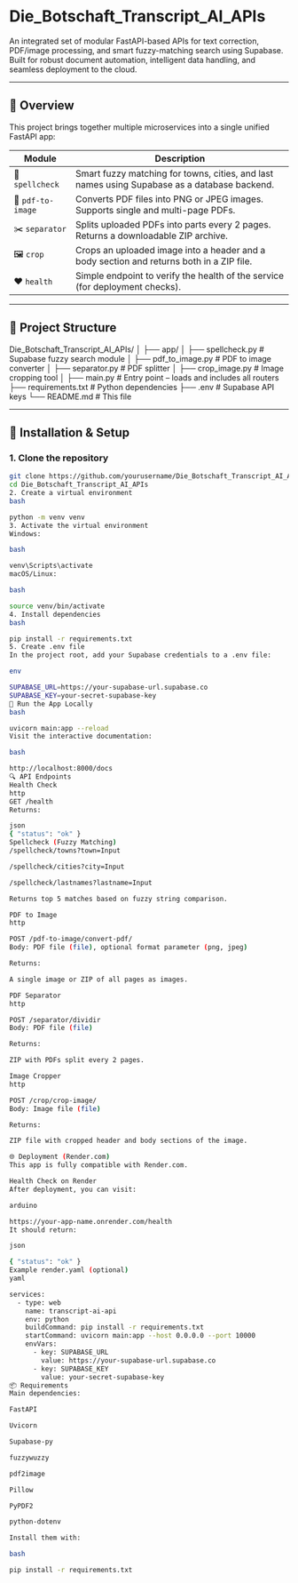 # Die_Botschaft_Transcript_AI_APIs

An integrated set of modular FastAPI-based APIs for text correction, PDF/image processing, and smart fuzzy-matching search using Supabase. Built for robust document automation, intelligent data handling, and seamless deployment to the cloud.

---

## 🧠 Overview

This project brings together multiple microservices into a single unified FastAPI app:

| Module            | Description |
|-------------------|-------------|
| 📝 `spellcheck`   | Smart fuzzy matching for towns, cities, and last names using Supabase as a database backend. |
| 📄 `pdf-to-image` | Converts PDF files into PNG or JPEG images. Supports single and multi-page PDFs. |
| ✂️ `separator`    | Splits uploaded PDFs into parts every 2 pages. Returns a downloadable ZIP archive. |
| 🖼️ `crop`         | Crops an uploaded image into a header and a body section and returns both in a ZIP file. |
| ❤️ `health`       | Simple endpoint to verify the health of the service (for deployment checks). |

---

## 📁 Project Structure

Die_Botschaft_Transcript_AI_APIs/ │ ├── app/ │ ├── spellcheck.py # Supabase fuzzy search module │ ├── pdf_to_image.py # PDF to image converter │ ├── separator.py # PDF splitter │ ├── crop_image.py # Image cropping tool │ ├── main.py # Entry point – loads and includes all routers ├── requirements.txt # Python dependencies ├── .env # Supabase API keys └── README.md # This file


---

## 🚀 Installation & Setup

### 1. Clone the repository

```bash
git clone https://github.com/yourusername/Die_Botschaft_Transcript_AI_APIs.git
cd Die_Botschaft_Transcript_AI_APIs
2. Create a virtual environment
bash

python -m venv venv
3. Activate the virtual environment
Windows:

bash

venv\Scripts\activate
macOS/Linux:

bash

source venv/bin/activate
4. Install dependencies
bash

pip install -r requirements.txt
5. Create .env file
In the project root, add your Supabase credentials to a .env file:

env

SUPABASE_URL=https://your-supabase-url.supabase.co
SUPABASE_KEY=your-secret-supabase-key
🧪 Run the App Locally
bash

uvicorn main:app --reload
Visit the interactive documentation:

bash

http://localhost:8000/docs
🔍 API Endpoints
Health Check
http
GET /health
Returns:

json
{ "status": "ok" }
Spellcheck (Fuzzy Matching)
/spellcheck/towns?town=Input

/spellcheck/cities?city=Input

/spellcheck/lastnames?lastname=Input

Returns top 5 matches based on fuzzy string comparison.

PDF to Image
http

POST /pdf-to-image/convert-pdf/
Body: PDF file (file), optional format parameter (png, jpeg)

Returns:

A single image or ZIP of all pages as images.

PDF Separator
http

POST /separator/dividir
Body: PDF file (file)

Returns:

ZIP with PDFs split every 2 pages.

Image Cropper
http

POST /crop/crop-image/
Body: Image file (file)

Returns:

ZIP file with cropped header and body sections of the image.

🌐 Deployment (Render.com)
This app is fully compatible with Render.com.

Health Check on Render
After deployment, you can visit:

arduino

https://your-app-name.onrender.com/health
It should return:

json

{ "status": "ok" }
Example render.yaml (optional)
yaml

services:
  - type: web
    name: transcript-ai-api
    env: python
    buildCommand: pip install -r requirements.txt
    startCommand: uvicorn main:app --host 0.0.0.0 --port 10000
    envVars:
      - key: SUPABASE_URL
        value: https://your-supabase-url.supabase.co
      - key: SUPABASE_KEY
        value: your-secret-supabase-key
📦 Requirements
Main dependencies:

FastAPI

Uvicorn

Supabase-py

fuzzywuzzy

pdf2image

Pillow

PyPDF2

python-dotenv

Install them with:

bash

pip install -r requirements.txt
